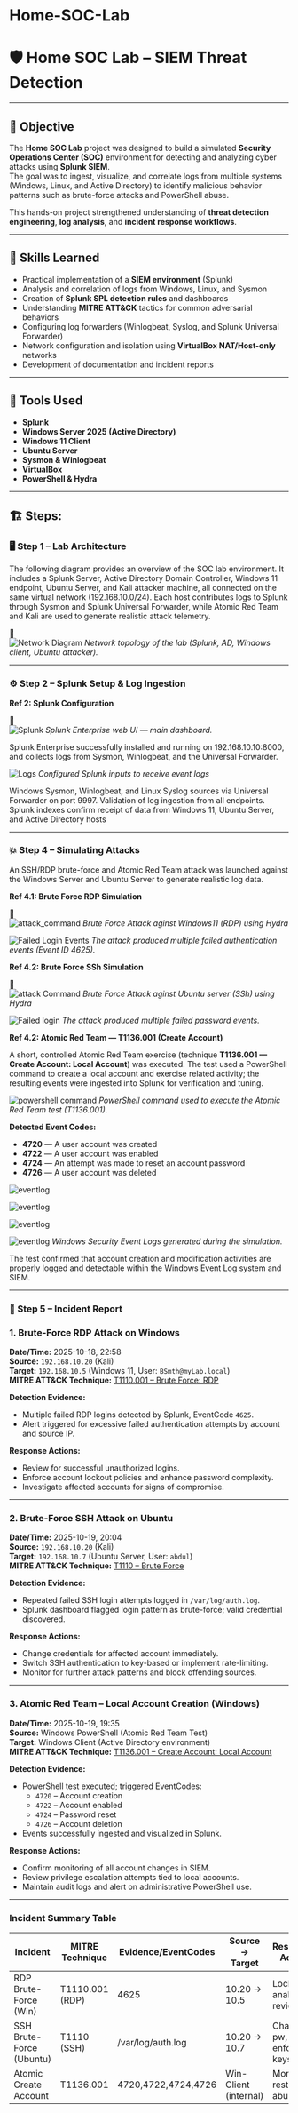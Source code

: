 # Home-SOC-Lab
# 🛡️ Home SOC Lab – SIEM Threat Detection

---

## 🎯 Objective

The **Home SOC Lab** project was designed to build a simulated **Security Operations Center (SOC)** environment for detecting and analyzing cyber attacks using **Splunk SIEM**.  
The goal was to ingest, visualize, and correlate logs from multiple systems (Windows, Linux, and Active Directory) to identify malicious behavior patterns such as brute-force attacks and PowerShell abuse.  

This hands-on project strengthened understanding of **threat detection engineering**, **log analysis**, and **incident response workflows**.

---

## 🧠 Skills Learned

- Practical implementation of a **SIEM environment** (Splunk)  
- Analysis and correlation of logs from Windows, Linux, and Sysmon  
- Creation of **Splunk SPL detection rules** and dashboards  
- Understanding **MITRE ATT&CK** tactics for common adversarial behaviors  
- Configuring log forwarders (Winlogbeat, Syslog, and Splunk Universal Forwarder)  
- Network configuration and isolation using **VirtualBox NAT/Host-only** networks  
- Development of documentation and incident reports  

---

## 🧰 Tools Used

- **Splunk**  
- **Windows Server 2025 (Active Directory)** 
- **Windows 11 Client**  
- **Ubuntu Server**  
- **Sysmon & Winlogbeat**  
- **VirtualBox**
- **PowerShell & Hydra**  
---

## 🏗️ Steps:

### 🖥️ Step 1 – Lab Architecture

The following diagram provides an overview of the SOC lab environment.
It includes a Splunk Server, Active Directory Domain Controller, Windows 11 endpoint, Ubuntu Server, and Kali attacker machine, all connected on the same virtual network (192.168.10.0/24).
Each host contributes logs to Splunk through Sysmon and Splunk Universal Forwarder, while Atomic Red Team and Kali are used to generate realistic attack telemetry.

📸  
![Network Diagram](screenshots/setup.png)
*Network topology of the lab (Splunk, AD, Windows client, Ubuntu attacker).*

---

### ⚙️ Step 2 – Splunk Setup & Log Ingestion

**Ref 2: Splunk Configuration**

📸  
![Splunk](screenshots/splunk_dashbored.png)
*Splunk Enterprise web UI — main dashboard.*

Splunk Enterprise successfully installed and running on 192.168.10.10:8000, and collects logs from Sysmon, Winlogbeat, and the Universal Forwarder.


![Logs](screenshots/logs_source.png)
*Configured Splunk inputs to receive event logs*

Windows Sysmon, Winlogbeat, and Linux Syslog sources via Universal Forwarder on port 9997.
Validation of log ingestion from all endpoints. Splunk indexes confirm receipt of data from Windows 11, Ubuntu Server, and Active Directory hosts

---

### 💥 Step 4 – Simulating Attacks

An SSH/RDP brute-force and Atomic Red Team attack was launched against the Windows Server and Ubuntu Server to generate realistic log data.

**Ref 4.1: Brute Force RDP Simulation**

📸  
![attack_command](screenshots/brute_force_attack_rdp.png)
*Brute Force Attack aginst Windows11 (RDP) using Hydra*


![Failed Login Events](screenshots/brute_force_attack_rdp_log.png)
*The attack produced multiple failed authentication events (Event ID 4625).*


**Ref 4.2: Brute Force SSh Simulation**


📸  
![attack Command](screenshots/brute_force_attack_ssh.png)
*Brute Force Attack aginst Ubuntu server (SSh) using Hydra*


![Failed login](screenshots/brute_force_attack_ssh_log.png)
*The attack produced multiple failed password events.*


**Ref 4.2: Atomic Red Team — T1136.001 (Create Account)**

A short, controlled Atomic Red Team exercise (technique **T1136.001 — Create Account: Local Account**) was executed. The test used a PowerShell command to create a local account and exercise related activity; the resulting events were ingested into Splunk for verification and tuning.


![powershell command](screenshots/atomic_red_team.png)
*PowerShell command used to execute the Atomic Red Team test (T1136.001).*

**Detected Event Codes:**  
- **4720** — A user account was created  
- **4722** — A user account was enabled  
- **4724** — An attempt was made to reset an account password  
- **4726** — A user account was deleted

![eventlog](screenshots/atomic_red_team_4720_log.png)

![eventlog](screenshots/atomic_red_team_4722_log.png)

![eventlog](screenshots/atomic_red_team_4724_log.png)

![eventlog](screenshots/atomic_red_team_4726_log.png)
*Windows Security Event Logs generated during the simulation.*

The test confirmed that account creation and modification activities are properly logged and detectable within the Windows Event Log system and SIEM.

---

### 🚨 Step 5 – Incident Report

### 1. Brute-Force RDP Attack on Windows

**Date/Time:** 2025-10-18, 22:58  
**Source:** `192.168.10.20` (Kali)  
**Target:** `192.168.10.5` (Windows 11, User: `BSmth@myLab.local`)  
**MITRE ATT&CK Technique:** [T1110.001 – Brute Force: RDP](https://attack.mitre.org/techniques/T1110/001/)  

**Detection Evidence:**
- Multiple failed RDP logins detected by Splunk, EventCode `4625`.
- Alert triggered for excessive failed authentication attempts by account and source IP.

**Response Actions:**
- Review for successful unauthorized logins.
- Enforce account lockout policies and enhance password complexity.
- Investigate affected accounts for signs of compromise.

***

### 2. Brute-Force SSH Attack on Ubuntu

**Date/Time:** 2025-10-19, 20:04  
**Source:** `192.168.10.20` (Kali)  
**Target:** `192.168.10.7` (Ubuntu Server, User: `abdul`)  
**MITRE ATT&CK Technique:** [T1110 – Brute Force](https://attack.mitre.org/techniques/T1110/)  

**Detection Evidence:**
- Repeated failed SSH login attempts logged in `/var/log/auth.log`.
- Splunk dashboard flagged login pattern as brute-force; valid credential discovered.

**Response Actions:**
- Change credentials for affected account immediately.
- Switch SSH authentication to key-based or implement rate-limiting.
- Monitor for further attack patterns and block offending sources.

***

### 3. Atomic Red Team – Local Account Creation (Windows)

**Date/Time:** 2025-10-19, 19:35  
**Source:** Windows PowerShell (Atomic Red Team Test)  
**Target:** Windows Client (Active Directory environment)  
**MITRE ATT&CK Technique:** [T1136.001 – Create Account: Local Account](https://attack.mitre.org/techniques/T1136/001/)  

**Detection Evidence:**
- PowerShell test executed; triggered EventCodes:
    - `4720` – Account creation
    - `4722` – Account enabled
    - `4724` – Password reset
    - `4726` – Account deletion
- Events successfully ingested and visualized in Splunk.

**Response Actions:**
- Confirm monitoring of all account changes in SIEM.
- Review privilege escalation attempts tied to local accounts.
- Maintain audit logs and alert on administrative PowerShell use.

***

### Incident Summary Table

| Incident                  | MITRE Technique     | Evidence/EventCodes      | Source → Target         | Response Action           |
|---------------------------|--------------------|-------------------------|-------------------------|---------------------------|
| RDP Brute-Force (Win)     | T1110.001 (RDP)    | 4625                    | 10.20 → 10.5            | Lockout, analyze, review  |
| SSH Brute-Force (Ubuntu)  | T1110 (SSH)        | /var/log/auth.log       | 10.20 → 10.7            | Change pw, enforce keys   |
| Atomic Create Account     | T1136.001          | 4720,4722,4724,4726     | Win-Client (internal)   | Monitor, restrict abuse   |

